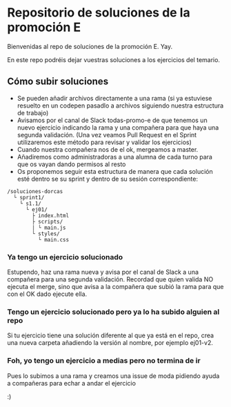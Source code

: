 # Repositorio de soluciones de la promoción E
Bienvenidas al repo de soluciones de la promoción E. Yay.

En este repo podréis dejar vuestras soluciones a los ejercicios del temario. 

## Cómo subir soluciones
- Se pueden añadir archivos directamente a una rama (si ya estuviese resuelto en un codepen pasadlo a archivos siguiendo nuestra estructura de trabajo) 
- Avisamos por el canal de Slack todas-promo-e de que tenemos un nuevo ejercicio indicando la rama y una compañera para que haya una segunda validación. (Una vez veamos Pull Request en el Sprint utilizaremos este método para revisar y validar los ejercicios)
- Cuando nuestra compañera nos de el ok, mergeamos a master.
- Añadiremos como administradoras a una alumna de cada turno para que os vayan dando permisos al resto
- Os proponemos seguir esta estructura de manera que cada solución esté dentro se su sprint y dentro de su sesión correspondiente:
```
/soluciones-dorcas
  └ sprint1/
    └ s1.1/
      └ ej01/
        ├ index.html
        ├ scripts/
        | └ main.js 
        └ styles/
          └ main.css
```

### Ya tengo un ejercicio solucionado
Estupendo, haz una rama nueva y avisa por el canal de Slack a una compañera para una segunda validación. Recordad que quien valida NO ejecuta el merge, sino que avisa a la compañera que subió la rama para que con el OK dado ejecute ella.

### Tengo un ejercicio solucionado pero ya lo ha subido alguien al repo
Si tu ejercicio tiene una solución diferente al que ya está en el repo, crea una nueva carpeta añadiendo la versión al nombre, por ejemplo ej01-v2.

### Foh, yo tengo un ejercicio a medias pero no termina de ir
Pues lo subimos a una rama y creamos una issue de moda pidiendo ayuda a compañeras para echar a andar el ejercicio

:)
